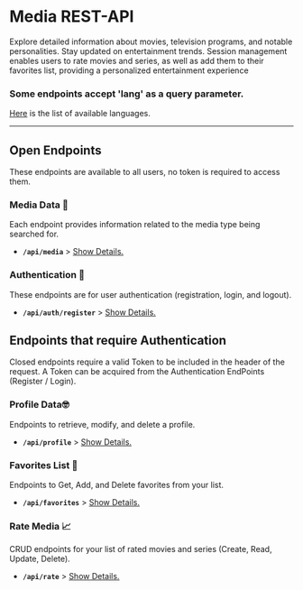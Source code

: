 
# Media REST-API

Explore detailed information about movies, television programs, and notable personalities. Stay updated on entertainment trends. Session management enables users to rate movies and series, as well as add them to their favorites list, providing a personalized entertainment experience

### Some endpoints accept 'lang' as a query parameter. 
[Here](docs/language/readme.md) is the list of available languages.

<hr />

## Open Endpoints
These endpoints are available to all users, no token is required to access them.

### Media Data 🎥

Each endpoint provides information related to the media type being searched for.
* **`/api/media`** > [Show Details.](docs/media/readme.md)

### Authentication 🔑

These endpoints are for user authentication (registration, login, and logout).
* **`/api/auth/register`** > [Show Details.](docs/auth/readme.md)

## Endpoints that require Authentication

Closed endpoints require a valid Token to be included in the header of the
request. A Token can be acquired from the Authentication EndPoints (Register / Login).

### Profile Data🤓

Endpoints to retrieve, modify, and delete a profile.

* **`/api/profile`** > [Show Details.](docs/profile/readme.md)

### Favorites List 💖

Endpoints to Get, Add, and Delete favorites from your list.
* **`/api/favorites`** > [Show Details.](docs/favorites/readme.md)

### Rate Media 📈

CRUD endpoints for your list of rated movies and series (Create, Read, Update, Delete).
* **`/api/rate`** > [Show Details.](docs/rate/readme.md)
